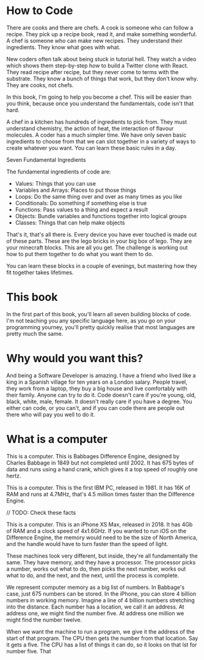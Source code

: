 # How to Code

There are cooks and there are chefs. A cook is someone who can follow a recipe. They pick up a recipe book, read it, and make something wonderful. A chef is someone who can make new recipes. They understand their ingredients. They know what goes with what.

New coders often talk about being stuck in tutorial hell. They watch a video which shows them step-by-step how to build a Twitter clone with React. They read recipe after recipe, but they never come to terms with the substrate. They know a bunch of things that work, but they don't know why. They are cooks, not chefs.

In this book, I'm going to help you become a chef. This will be easier than you think, because once you understand the fundamentals, code isn't that hard.

A chef in a kitchen has hundreds of ingredients to pick from. They must understand chemistry, the action of heat, the interaction of flavour molecules. A coder has a much simpler time. We have only seven basic ingredients to choose from that we can slot together in a variety of ways to create whatever you want. You can learn these basic rules in a day.

Seven Fundamental Ingredients

The fundamental ingredients of code are:

* Values: Things that you can use
* Variables and Arrays: Places to put those things
* Loops: Do the same thing over and over as many times as you like
* Conditionals: Do something if something else is true
* Functions: Pass values to a thing and expect a result
* Objects: Bundle variables and functions together into logical groups
* Classes: Things that can help make objects

That's it, that's all there is. Every device you have ever touched is made out of these parts. These are the lego bricks in your big box of lego. They are your minecraft blocks. This are all you get. The challenge is working out how to put them together to do what you want them to do.

You can learn these blocks in a couple of evenings, but mastering how they fit together takes lifetimes.

# This book

In the first part of this book, you'll learn all seven building blocks of code. I'm not teaching you any specific language here, as you go on your programming yourney, you'll pretty quickly realise that most languages are pretty much the same.

# Why would you want this?

And being a Software Developer is amazing. I have a friend who lived like a king in a Spanish village for ten years on a London salary. People travel, they work from a laptop, they buy a big house and live comfortably with their family. Anyone can try to do it. Code doesn't care if you're young, old, black, white, male, female. It doesn't really care if you have a degree. You either can code, or you can't, and if you can code there are people out there who will pay you well to do it.

# What is a computer

This is a computer. This is Babbages Difference Engine, designed by Charles Babbage in 1849 but not completed until 2002. It has 675 bytes of data and runs using a hand crank, which gives it a top speed of roughly one hertz.

This is a computer. This is the first IBM PC, released in 1981. It has 16K of RAM and runs at 4.7MHz, that's 4.5 million times faster than the Difference Engine.

// TODO: Check these facts

This is a computer. This is an iPhone XS Max, released in 2018. It has 4Gb of RAM and a clock speed of 4x1.6GHz. If you wanted to run iOS on the Difference Engine, the memory would need to be the size of North America, and the handle would have to turn faster than the speed of light.

These machines look very different, but inside, they're all fundamentally the same. They have memory, and they have a processor. The processor picks a number, works out what to do, then picks the next number, works out what to do, and the next, and the next, until the process is complete.

We represent computer memory as a big list of numbers. In Babbage's case, just 675 numbers can be stored. In the iPhone, you can store 4 billion numbers in working memory. Imagine a line of 4 billion numbers stretching into the distance. Each number has a location, we call it an address. At address one, we might find the number five. At address one million we might find the number twelve.

When we want the machine to run a program, we give it the address of the start of that program. The CPU then gets the number from that location. Say it gets a five. The CPU has a list of things it can do, so it looks on that lst for number five. That